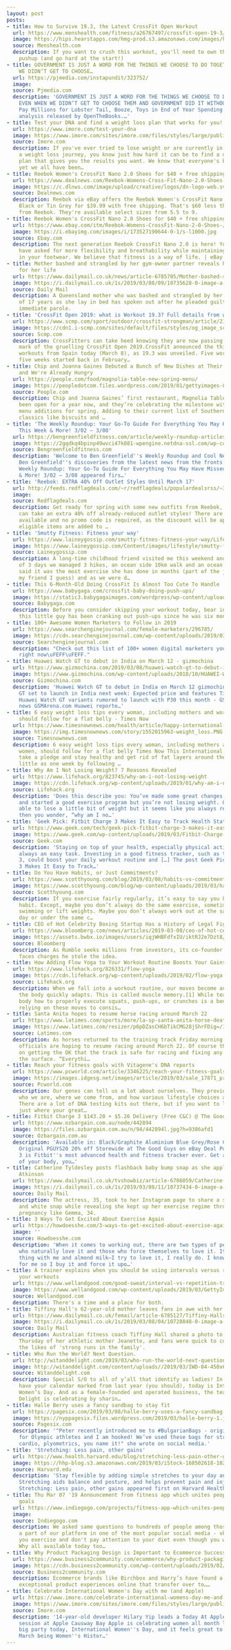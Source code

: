 ```yaml
---
layout: post
posts:
- title: How to Survive 19.3, the Latest CrossFit Open Workout
  url: https://www.menshealth.com/fitness/a26767497/crossfit-open-19-3/
  image: https://hips.hearstapps.com/hmg-prod.s3.amazonaws.com/images/handstanding-in-the-gym-royalty-free-image-492298271-1552082186.jpg?crop=1.00xw:0.698xh;0,0.182xh&resize=1200:*
  source: Menshealth.com
  description: If you want to crush this workout, you'll need to own the handstand
    pushup (and go hard at the start!)
- title: GOVERNMENT IS JUST A WORD FOR THE THINGS WE CHOOSE TO DO TOGETHER, EVEN WHEN
    WE DIDN’T GET TO CHOOSE…
  url: https://pjmedia.com/instapundit/323752/
  image: 
  source: Pjmedia.com
  description: 'GOVERNMENT IS JUST A WORD FOR THE THINGS WE CHOOSE TO DO TOGETHER,
    EVEN WHEN WE DIDN’T GET TO CHOOSE THEM AND GOVERNMENT DID IT WITHOUT US: Feds
    Pay Millions for Lobster Tail, Booze, Toys in End of Year Spending Binge. A new
    analysis released by OpenTheBooks.…'
- title: Test your DNA and find a weight loss plan that works for you!
  url: https://www.imore.com/test-your-dna
  image: https://www.imore.com/sites/imore.com/files/styles/large/public/field/image/2019/03/stacksocial-dna.jpg?itok=CmPyghGJ
  source: Imore.com
  description: If you've ever tried to lose weight or are currently in the midst of
    a weight loss journey, you know just how hard it can be to find a diet or workout
    plan that gives you the results you want. We know that everyone's bodies are different,
    yet we all have been…
- title: Reebok Women's CrossFit Nano 2.0 Shoes for $40 + free shipping
  url: https://www.dealnews.com/Reebok-Womens-Cross-Fit-Nano-2.0-Shoes-for-40-free-shipping/17918000.html
  image: https://c.dlnws.com/image/upload/creative/logos/dn-logo-web.svg
  source: Dealnews.com
  description: Reebok via eBay offers the Reebok Women's CrossFit Nano 2.0 Shoes in
    Black or Tin Grey for $39.99 with free shipping. That's $60 less than buying direct
    from Reebok. They're available select sizes from 5.5 to 9.
- title: Reebok Women's CrossFit Nano 2.0 Shoes for $40 + free shipping
  url: https://www.ebay.com/itm/Reebok-Womens-CrossFit-Nano-2-0-Shoes-/173527190644?_ul=CA
  image: https://i.ebayimg.com/images/i/173527190644-0-1/s-l1000.jpg
  source: Ebay.com
  description: The next generation Reebok CrossFit Nano 2.0 is here! You the community
    have asked for more flexibility and breathability while maintaining stability
    in your footwear. We believe that fitness is a way of life. | eBay!
- title: Mother bashed and strangled by her gym-owner partner reveals how she feared
    for her life
  url: https://www.dailymail.co.uk/news/article-6785705/Mother-bashed-strangled-gym-owner-partner-reveals-feared-life.html
  image: https://i.dailymail.co.uk/1s/2019/03/08/09/10735628-0-image-a-44_1552038636490.jpg
  source: Daily Mail
  description: A Queensland mother who was bashed and strangled by her former partner
    of 17 years as she lay in bed has spoken out after he pleaded guilty but was given
    immediate parole.
- title: 'CrossFit Open 2019: what is Workout 19.3? Full details from week three announcement'
  url: https://www.scmp.com/sport/outdoor/crossfit-strongman/article/2189122/crossfit-open-2019-what-workout-193-full-details
  image: https://cdn1.i-scmp.com/sites/default/files/styles/og_image_scmp_generic/public/images/methode/2019/03/08/13402e94-4145-11e9-b20a-0cdc8de4a6f4_image_hires_101409.jpg?itok=NVV7s4wq
  source: Scmp.com
  description: CrossFitters can take heed knowing they are now passing the halfway
    mark of the gruelling CrossFit Open 2019.CrossFit announced the third of five
    workouts from Spain today (March 8), as 19.3 was unveiled. Five workouts over
    five weeks started back in February…
- title: Chip and Joanna Gaines Debuted a Bunch of New Dishes at Their Restaurant
    and We're Already Hungry
  url: https://people.com/food/magnolia-table-new-spring-menu/
  image: https://peopledotcom.files.wordpress.com/2019/01/gettyimages-862850040.jpg?crop=0px%2C0px%2C2700px%2C1417.5px&resize=1200%2C630
  source: People.com
  description: Chip and Joanna Gaines’ first restaurant, Magnolia Table, has officially
    been open for a year now, and they’re celebrating the milestone with some new
    menu additions for spring. Adding to their current list of Southern comfort food
    classics like biscuits and …
- title: 'The Weekly Roundup: Your Go-To Guide For Everything You May Have Missed
    This Week & More! 3/02 – 3/08'
  url: https://bengreenfieldfitness.com/article/weekly-roundup-articles/weekly-roundup-3-02-3-08/
  image: https://2gqdkq4bpinp49wvci47k081-wpengine.netdna-ssl.com/wp-content/uploads/2019/03/Untitled-design-1.png
  source: Bengreenfieldfitness.com
  description: 'Welcome to Ben Greenfield''s Weekly Roundup and Cool New Discoveries!
    Ben Greenfield''s discoveries from the latest news from the fronts The post The
    Weekly Roundup: Your Go-To Guide For Everything You May Have Missed This Week
    & More! 3/02 – 3/08 appeared firs…'
- title: 'Reebok: EXTRA 40% Off Outlet Styles Until March 17'
  url: http://feeds.redflagdeals.com/~r/redflagdeals/populardealsrss/~3/zMISY8qvSEc/
  image: 
  source: Redflagdeals.com
  description: Get ready for spring with some new outfits from Reebok, because you
    can take an extra 40% off already-reduced outlet styles! There are over 300 products
    available and no promo code is required, as the discount will be applied once
    eligible items are added to …
- title: 'Smutty Fitness: Fitness your way'
  url: https://www.laineygossip.com/smutty-fitnes-fitness-your-way/Lifestyle/30672
  image: https://www.laineygossip.com/Content/images/lifestyle/smutty-fitness-08mar19-01.jpg
  source: Laineygossip.com
  description: A long-time childhood friend visited me this weekend and in a span
    of 3 days we managed 3 hikes, an ocean side 10km walk and an ocean kayak. She
    said it was the most exercise she has done in months (part of the job of being
    my friend I guess) and as we were d…
- title: This 6-Month-Old Doing CrossFit Is Almost Too Cute To Handle
  url: https://www.babygaga.com/crossfit-baby-doing-push-ups/
  image: https://static3.babygagaimages.com/wordpress/wp-content/uploads/2019/03/Baby.jpg
  source: Babygaga.com
  description: Before you consider skipping your workout today, bear in mind that
    this little guy has been cranking out push-ups since he was six months old.
- title: 100+ Awesome Women Marketers to Follow in 2019
  url: https://www.searchenginejournal.com/female-marketers/296785/
  image: https://cdn.searchenginejournal.com/wp-content/uploads/2019/03/100-female-marketers-to-follow.png
  source: Searchenginejournal.com
  description: "Check out this list of 100+ women digital marketers you should follow
    right now\uFEFF\uFEFF."
- title: Huawei Watch GT to debut in India on March 12 - gizmochina
  url: https://www.gizmochina.com/2019/03/08/huawei-watch-gt-to-debut-in-india-on-march-12/
  image: https://www.gizmochina.com/wp-content/uploads/2018/10/HUAWEI-WATCH-GT_2.jpg
  source: Gizmochina.com
  description: 'Huawei Watch GT to debut in India on March 12 gizmochina Huawei Watch
    GT set to launch in India next week: Expected price and features Times Now Two
    Huawei Watch GT variants rumored to launch with P30 this month - GSMArena.com
    news GSMArena.com Huawei reporte…'
- title: 6 easy weight loss tips every woman, including mothers and working women,
    should follow for a flat belly - Times Now
  url: https://www.timesnownews.com/health/article/happy-international-womens-day-2019-top-6-weight-loss-tips-every-woman-must-follow-to-cut-belly-fat-and-get-a-flat-tummy-without-diet-or-exercise/378807
  image: https://img.timesnownews.com/story/1552015963-weight_loss.PNG
  source: Timesnownews.com
  description: 6 easy weight loss tips every woman, including mothers and working
    women, should follow for a flat belly Times Now This International Women's Day,
    take a pledge and stay healthy and get rid of fat layers around the belly in as
    little as one week by following …
- title: Why Am I Not Losing Weight? 7 Reasons Revealed
  url: https://www.lifehack.org/823745/why-am-i-not-losing-weight
  image: https://cdn.lifehack.org/wp-content/uploads/2019/01/why-am-i-not-losing-weight.jpeg
  source: Lifehack.org
  description: 'Does this describe you: You’ve made some great changes to your diet
    and started a good exercise program but you’re not losing weight. Or you’ve been
    able to lose a little bit of weight but it seems like you always regain it back…
    then you wonder, “why am I no…'
- title: 'Geek Pick: Fitbit Charge 3 Makes It Easy to Track Health Stats'
  url: https://www.geek.com/tech/geek-pick-fitbit-charge-3-makes-it-easy-to-track-health-stats-1777828/
  image: https://www.geek.com/wp-content/uploads/2019/03/Fitbit-Charge-3-Geek-Pick-Photo.jpg
  source: Geek.com
  description: 'Staying on top of your health, especially physical activity, isn’t
    always an easy task. Investing in a good fitness tracker, such as the Fitbit Charge
    3, could boost your daily workout routine and […] The post Geek Pick: Fitbit Charge
    3 Makes It Easy to Track…'
- title: Do You Have Habits, or Just Commitments?
  url: https://www.scotthyoung.com/blog/2019/03/08/habits-vs-commitments/
  image: https://www.scotthyoung.com/blog/wp-content/uploads/2019/03/habits-vs-commitments.png
  source: Scotthyoung.com
  description: If you exercise fairly regularly, it’s easy to say you have an exercise
    habit. Except, maybe you don’t always do the same exercise, sometimes you go running,
    swimming or lift weights. Maybe you don’t always work out at the same time of
    day or under the same c…
- title: CEO of Hot Celebrity Boxing Startup Has a History of Legal Fights
  url: https://www.bloomberg.com/news/articles/2019-03-08/ceo-of-hot-celebrity-boxing-startup-has-a-history-of-legal-fights
  image: https://assets.bwbx.io/images/users/iqjWHBFdfxIU/iktRJ2e7Dzt8/v0/1200x572.jpg
  source: Bloomberg
  description: As Rumble seeks millions from investors, its co-founder Andrew Stenzler
    faces charges he stole the idea.
- title: How Adding Flow Yoga to Your Workout Routine Boosts Your Gains
  url: https://www.lifehack.org/826331/flow-yoga
  image: https://cdn.lifehack.org/wp-content/uploads/2019/02/flow-yoga.jpeg
  source: Lifehack.org
  description: When we fall into a workout routine, our moves become automatic, and
    the body quickly adapts. This is called muscle memory.[1] While teaching your
    body how to properly execute squats, push-ups, or crunches is a benefit, overly
    relying on these moves to consis…
- title: Santa Anita hopes to resume horse racing around March 22
  url: https://www.latimes.com/sports/more/la-sp-santa-anita-horse-deaths-20190308-story.html
  image: https://www.latimes.com/resizer/p6pDZasCH6bTikCMG28jShrFDig=/1200x0/www.trbimg.com/img-5c82b6b6/turbine/la-sp-santa-anita-horse-deaths-20190308
  source: Latimes.com
  description: As horses returned to the training track Friday morning, Santa Anita
    officials are hoping to resume racing around March 22. Of course that is all dependent
    on getting the OK that the track is safe for racing and fixing any problems with
    the surface. “Everythi…
- title: Reach your fitness goals with Vitagene's DNA reports
  url: https://www.pcworld.com/article/3346225/reach-your-fitness-goals-with-vitagenes-dna-reports.html
  image: https://images.idgesg.net/images/article/2019/03/sale_17871_primary_image-100789887-large.3x2.jpg
  source: Pcworld.com
  description: Our genes can tell us a lot about ourselves. They provide insight into
    who we are, where we come from, and how various lifestyle choices affect our health.
    There are a lot of DNA testing kits out there, but if you want to learn more than
    just where your great…
- title: Fitbit Charge 3 $143.20 + $5.26 Delivery (Free C&C) @ The Good Guys eBay
  url: https://www.ozbargain.com.au/node/442894
  image: https://files.ozbargain.com.au/n/94/442894l.jpg?h=9386afd1
  source: Ozbargain.com.au
  description: 'Available in: Black/Graphite Aluminium Blue Grey/Rose Gold Aluminium.
    Original PGUYS20 20% off Storewide at The Good Guys on eBay Deal Post Fitbit Charge
    3 is Fitbit''s most advanced health and fitness tracker ever. Get a deeper understanding
    of your body, you…'
- title: Catherine Tyldesley posts flashback baby bump snap as she applauds Gemma
    Atkinson
  url: https://www.dailymail.co.uk/tvshowbiz/article-6786059/Catherine-Tyldesley-posts-flashback-baby-bump-snap-applauds-Gemma-Atkinson.html
  image: https://i.dailymail.co.uk/1s/2019/03/08/11/10737434-0-image-a-66_1552044315255.jpg
  source: Daily Mail
  description: The actress, 35, took to her Instagram page to share a sweet black
    and white snap while revealing she kept up her exercise regime throughout her
    pregnancy like Gemma, 34.
- title: 3 Ways To Get Excited About Exercise Again
  url: https://howdoesshe.com/3-ways-to-get-excited-about-exercise-again/
  image: ''
  source: Howdoesshe.com
  description: 'When it comes to working out, there are two types of people: those
    who naturally love it and those who force themselves to love it. It’s the same
    thing with me and almond milk—I try to love it, I really do. I know it’s good
    for me so I buy it and force it upo…'
- title: A trainer explains when you should be using intervals versus reps to clock
    your workouts
  url: https://www.wellandgood.com/good-sweat/interval-vs-repetition-training/
  image: https://www.wellandgood.com/wp-content/uploads/2019/03/GettyImages-726797669.jpg
  source: Wellandgood.com
  description: There's a time and a place for both.
- title: Tiffiny Hall's 62-year-old mother leaves fans in awe with her lean arms
  url: https://www.dailymail.co.uk/femail/article-6785127/Tiffiny-Halls-62-year-old-mother-leaves-fans-awe-lean-arms.html
  image: https://i.dailymail.co.uk/1s/2019/03/08/04/10728848-0-image-a-9_1552019072613.jpg
  source: Daily Mail
  description: Australian fitness coach Tiffiny Hall shared a photo to Instagram on
    Thursday of her athletic mother Jeanette, and fans were quick to comment with
    the likes of 'strong runs in the family'.
- title: Who Run the World? Next Question.
  url: http://witanddelight.com/2019/03/who-run-the-world-next-question/
  image: http://witanddelight.com/content/uploads//2019/03/IWD-04-450x600.png
  source: Witanddelight.com
  description: Special S/O to all of y’all that identify as ladies! In case you don’t
    have your calendar marked from last year (you should), today is International
    Women’s Day. And as a female-founded and operated business, the team at Wit &
    Delight is celebrating by sharin…
- title: Halle Berry uses a fancy sandbag to stay fit
  url: https://pagesix.com/2019/03/08/halle-berry-uses-a-fancy-sandbag-to-stay-fit/
  image: https://nyppagesix.files.wordpress.com/2019/03/halle-berry-1.jpg?quality=90&strip=all&w=1200
  source: Pagesix.com
  description: '"Peter recently introduced me to #BulgarianBags - originally created
    for Olympic athletes and I am hooked! We’ve used these bags for strength training,
    cardio, plyometrics, you name it!" she wrote on social media.'
- title: 'Stretching: Less pain, other gains'
  url: https://www.health.harvard.edu/blog/stretching-less-pain-other-gains-2019030816168
  image: https://hhp-blog.s3.amazonaws.com/2019/03/iStock-168502618-1024x683.jpg
  source: Harvard.edu
  description: 'Stay flexible by adding simple stretches to your day and fitness routine.
    Stretching aids balance and posture, and helps prevent pain and injury. The post
    Stretching: Less pain, other gains appeared first on Harvard Health Blog.'
- title: Thu Mar 07 '19 Announcement from fitness app which unites people with same
    goals
  url: https://www.indiegogo.com/projects/fitness-app-which-unites-people-with-same-goals?c=activity
  image: 
  source: Indiegogo.com
  description: We asked same questions to hundreds of people among those who were
    a part of our platform in one of the most popular social media - vk.com. Why don't
    you exercise and don't pay attention to your diet even though you want to be fit?
    Why all available today too…
- title: Why Product Packaging Design is Important to Ecommerce Success
  url: https://www.business2community.com/ecommerce/why-product-packaging-design-is-important-to-ecommerce-success-02176029
  image: https://cdn.business2community.com/wp-content/uploads/2019/02/product-packaging-design-900x509.png
  source: Business2community.com
  description: Ecommerce brands like Birchbox and Harry’s have found a way to create
    exceptional product experiences online that transfer over to……
- title: Celebrate International Women's Day with me (and Apple)
  url: https://www.imore.com/celebrate-international-womens-day-me-and-apple
  image: https://www.imore.com/sites/imore.com/files/styles/large/public/field/image/2019/03/apple-honors-female-coders_girl-with-ipad-swift_02282019.jpg?itok=VkxbECPA
  source: Imore.com
  description: '14-year-old developer Hilary Yip leads a Today At Apple: Made By Women
    session at Apple Causway Bay Apple is celebrating women all month long, with a
    big party today, International Women''s Day, and it feels great to be acknowledged.
    March being Women''s Histor…'
---
```


